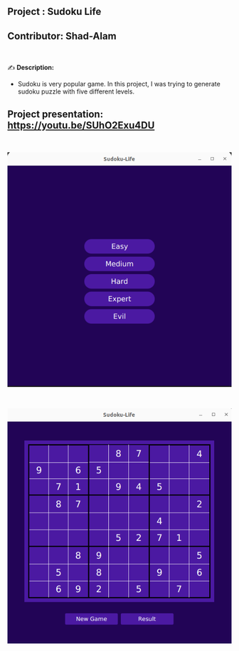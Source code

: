 ## Project    : Sudoku Life
## Contributor: Shad-Alam 

<br/>

:writing_hand: **Description:** <br/>

- Sudoku is very popular game. In this project, I was trying to generate sudoku puzzle with five different levels. <br/>

## Project presentation: https://youtu.be/SUhO2Exu4DU

<br/> 

![ezcv logo](https://github.com/Shad-Alam/Sudoku-Life/blob/main/Main/screenshot/01.png)

<br/>

![ezcv logo](https://github.com/Shad-Alam/Sudoku-Life/blob/main/Main/screenshot/02.png)

